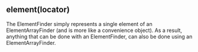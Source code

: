 ## element(locator)

The ElementFinder simply represents a single element of an ElementArrayFinder
(and is more like a convenience object). As a result, anything that can be done
with an ElementFinder, can also be done using an ElementArrayFinder.
